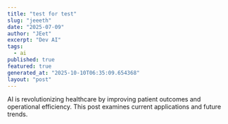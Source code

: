 ```yaml
---
title: "test for test"
slug: "jeeeth"
date: "2025-07-09"
author: "JEet"
excerpt: "Dev AI"
tags:
  - ai
published: true
featured: true
generated_at: "2025-10-10T06:35:09.654368"
layout: "post"
---
```


AI is revolutionizing healthcare by improving patient outcomes and operational efficiency. This post examines current applications and future trends.